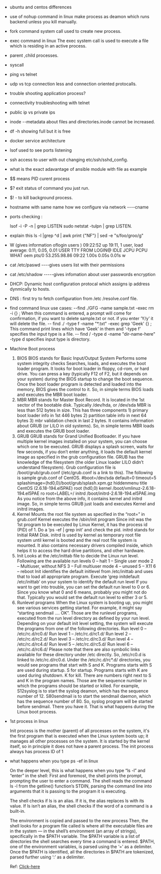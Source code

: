 * ubuntu and centos differences

* use of nohup command in linux
    make process as deamon which runs backend unless you kill manually.

* fork command 
    system call used to create new process.

* exec command in linux
    The exec system call is used to execute a file which is residing in an active process. 

* parent ,child processes.

* syscall

* ping vs telnet

* udp vs tcp
    connection less and connection oriented protocalls.

* trouble shooting application process?

* connectivity troubleshooting with telnet

* public ip vs private ips

* inode --metadata about files and directories.inode cannot be increased.

* df -h showing full but it is free

* docker service architecture

* lsof
    used to see ports listening

* ssh access to user with out changing etc/ssh/sshd_config.

* what is the exact adavantage of ansible module with file as example

* $$ means PID curent process

* $? exit status of command you just run.

* $! - to kill background process.

* hostname with same name how we configure via network  ----cname

* ports checking :

    lsof -i -P -n | grep LISTEN
    sudo netstat -tulpn | grep LISTEN.

* explain this  ls -l |grep ^d | awk print {"NF"} | sed -e "s/foo/groo/g"

* W (gives information oflogin users )
 09:22:52 up 19:11,  1 user,  load average: 0.11, 0.05, 0.01
USER     TTY      FROM             LOGIN@   IDLE   JCPU   PCPU WHAT
oem      pts/0    53.255.98.86     09:22    1.00s  0.05s  0.01s w

* cat /etc/paswd ----gives users list with their permissions

* cat /etc/shadow -----gives infomation about user passwords encryption

* DHCP: Dynamic host configuration protocal which assigns ip address dynmically to hosts.

* DNS : first try to fetch configuration from /etc /resolve.conf file.

* find command linux use cases:
      --find ./GFG -name sample.txt -exec rm -i {} \;
         When this command is entered, a prompt will come for confirmation, if you want to delete sample.txt or not. if you enter ‘Y/y’          it will delete the file.
      -- find ./ -type f -name "*.txt" -exec grep 'Geek'  {} \;
          This command print lines which have ‘Geek’ in them and ‘-type f’ specifies the input type is a file.
      -- find / -type d -name "dir-name-here"
          -type d specifies input type is directory.



* Machine Boot process
    1. BIOS
        BIOS stands for Basic Input/Output System
        Performs some system integrity checks
        Searches, loads, and executes the boot loader program.
        It looks for boot loader in floppy, cd-rom, or hard drive. You can press a key (typically F12 of F2, but it depends on your system) during the BIOS startup to change the boot sequence.
        Once the boot loader program is detected and loaded into the memory, BIOS gives the control to it.
        So, in simple terms BIOS loads and executes the MBR boot loader.
    2. MBR
        MBR stands for Master Boot Record.
        It is located in the 1st sector of the bootable disk. Typically /dev/hda, or /dev/sda
        MBR is less than 512 bytes in size. This has three components 1) primary boot loader info in 1st 446 bytes 2) partition table info in next 64 bytes 3) mbr validation check in last 2 bytes.
        It contains information about GRUB (or LILO in old systems).
        So, in simple terms MBR loads and executes the GRUB boot loader.
    3. GRUB
        GRUB stands for Grand Unified Bootloader.
        If you have multiple kernel images installed on your system, you can choose which one to be executed.
        GRUB displays a splash screen, waits for few seconds, if you don’t enter anything, it loads the default kernel image as specified in the grub configuration file.
        GRUB has the knowledge of the filesystem (the older Linux loader LILO didn’t understand filesystem).
        Grub configuration file is /boot/grub/grub.conf (/etc/grub.conf is a link to this). The following is sample grub.conf of CentOS.
        #boot=/dev/sda
        default=0
        timeout=5
        splashimage=(hd0,0)/boot/grub/splash.xpm.gz
        hiddenmenu
        title CentOS (2.6.18-194.el5PAE)
                root (hd0,0)
                kernel /boot/vmlinuz-2.6.18-194.el5PAE ro root=LABEL=/
                initrd /boot/initrd-2.6.18-194.el5PAE.img
        As you notice from the above info, it contains kernel and initrd image.
        So, in simple terms GRUB just loads and executes Kernel and initrd images.
    4. Kernel
        Mounts the root file system as specified in the “root=” in grub.conf
        Kernel executes the /sbin/init program
        Since init was the 1st program to be executed by Linux Kernel, it has the process id (PID) of 1. Do a ‘ps -ef | grep init’ and check the pid.
        initrd stands for Initial RAM Disk.
        initrd is used by kernel as temporary root file system until kernel is booted and the real root file system is mounted. It also contains necessary drivers compiled inside, which helps it to access the hard drive partitions, and other hardware.
    5. Init
        Looks at the /etc/inittab file to decide the Linux run level.
        Following are the available run levels
        0 – halt
        1 – Single user mode
        2 – Multiuser, without NFS
        3 – Full multiuser mode
        4 – unused
        5 – X11
        6 – reboot
        Init identifies the default initlevel from /etc/inittab and uses that to load all appropriate program.
        Execute ‘grep initdefault /etc/inittab’ on your system to identify the default run level
        If you want to get into trouble, you can set the default run level to 0 or 6. Since you know what 0 and 6 means, probably you might not do that.
        Typically you would set the default run level to either 3 or 5.
    6. Runlevel programs
        When the Linux system is booting up, you might see various services getting started. For example, it might say “starting sendmail …. OK”. Those are the runlevel programs, executed from the run level directory as defined by your run level.
        Depending on your default init level setting, the system will execute the programs from one of the following directories.
        Run level 0 – /etc/rc.d/rc0.d/
        Run level 1 – /etc/rc.d/rc1.d/
        Run level 2 – /etc/rc.d/rc2.d/
        Run level 3 – /etc/rc.d/rc3.d/
        Run level 4 – /etc/rc.d/rc4.d/
        Run level 5 – /etc/rc.d/rc5.d/
        Run level 6 – /etc/rc.d/rc6.d/
        Please note that there are also symbolic links available for these directory under /etc directly. So, /etc/rc0.d is linked to /etc/rc.d/rc0.d.
        Under the /etc/rc.d/rc*.d/ directories, you would see programs that start with S and K.
        Programs starts with S are used during startup. S for startup.
        Programs starts with K are used during shutdown. K for kill.
        There are numbers right next to S and K in the program names. Those are the sequence number in which the programs should be started or killed.
        For example, S12syslog is to start the syslog deamon, which has the sequence number of 12. S80sendmail is to start the sendmail daemon, which has the sequence number of 80. So, syslog program will be started before sendmail.
        There you have it. That is what happens during the Linux boot process.

* 1st process in linux
    
    Init process is the mother (parent) of all processes on the system, it's the first program that is executed when the Linux system boots up; it manages all other processes on the system. It is started by the kernel itself, so in principle it does not have a parent process. The init process always has process ID of 1

* what happens when you type ps -ef in linux
    
    On the deeper level, this is what happens when you type “ls -l” and “enter” in the shell:
    First and foremost, the shell prints the prompt, prompting the user to enter a command. The shell reads the command ls -l from the getline() function’s STDIN, parsing the command line into arguments that it is passing to the program it is executing.

    The shell checks if ls is an alias. If it is, the alias replaces ls with its value.
    If ls isn’t an alias, the shell checks if the word of a command is a built-in.

    The environment is copied and passed to the new process
    Then, the shell looks for a program file called ls where all the executable files are in the system — in the shell’s environment (an array of strings), specifically in the $PATH variable. The $PATH variable is a list of directories the shell searches every time a command is entered. $PATH, one of the environment variables, is parsed using the ‘=’ as a delimiter. Once the $PATH is identified, all the directories in $PATH are tokenized, parsed further using ‘:’ as a delimiter.

    Ref: [Click-here](https://medium.com/meatandmachines/what-really-happens-when-you-type-ls-l-in-the-shell-a8914950fd73)
    
    
   
